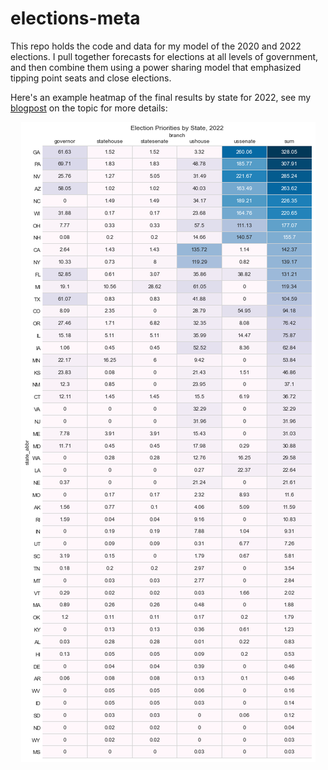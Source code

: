 # elections-meta

This repo holds the code and data for my model of the 2020 and 2022 elections. I pull together forecasts for elections at all levels of government, and then combine them using a power sharing model that emphasized tipping point seats and close elections. 

Here's an example heatmap of the final results by state for 2022, see my [blogpost](https://pstblog.com/2022/08/09/elections-2022) on the topic for more details:

<p align="center"> 
<img src="heatmap.png">
</p>